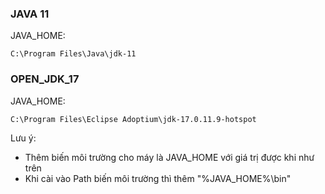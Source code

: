 ### JAVA 11

JAVA_HOME:

```
C:\Program Files\Java\jdk-11
```

### OPEN_JDK_17

JAVA_HOME:

```
C:\Program Files\Eclipse Adoptium\jdk-17.0.11.9-hotspot
```

Lưu ý:

- Thêm biến môi trường cho máy là JAVA_HOME với giá trị được khi như trên
- Khi cài vào Path biến môi trường thì thêm "%JAVA_HOME%\bin"
